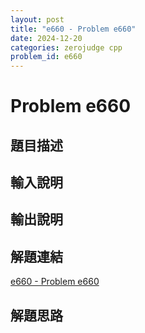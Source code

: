 ```yaml
---
layout: post
title: "e660 - Problem e660"
date: 2024-12-20
categories: zerojudge cpp
problem_id: e660
---
```


# Problem e660

## 題目描述



## 輸入說明



## 輸出說明



## 解題連結

[e660 - Problem e660](https://zerojudge.tw/ShowProblem?problemid=e660)

## 解題思路

